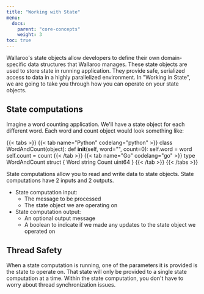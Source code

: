 ```yaml
---
title: "Working with State"
menu:
  docs:
    parent: "core-concepts"
    weight: 3
toc: true
---
```

Wallaroo's state objects allow developers to define their own domain-specific data structures that Wallaroo manages. These state objects are used to store state in running application. They provide safe, serialized access to data in a highly parallelized environment. In "Working in State", we are going to take you through how you can operate on your state objects.

## State computations

Imagine a word counting application. We'll have a state object for each different word. Each word and count object would look something like:

{{< tabs >}}
{{< tab name="Python" codelang="python" >}}
class WordAndCount(object):
    def __init__(self, word="", count=0):
        self.word = word
        self.count = count
{{< /tab >}}
{{< tab name="Go" codelang="go" >}}
type WordAndCount struct {
  Word string
  Count uint64
}
{{< /tab >}}
{{< /tabs >}}

State computations allow you to read and write data to state objects. State computations have 2 inputs and 2 outputs. 

* State computation input:
  - The message to be processed
  - The state object we are operating on
* State computation output:
  - An optional output message
  - A boolean to indicate if we made any updates to the state object we operated on

## Thread Safety

When a state computation is running, one of the parameters it is provided is the state to operate on. That state will only be provided to a single state computation at a time. Within the state computation, you don't have to worry about thread synchronization issues. 
